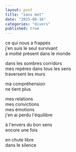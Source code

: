 ```yaml
---
layout: post
title: "sans mot"
date: "2025-08-16"
categories: "divers"
published: true
---
```


ce qui nous a frappés  
j'en suis le seul survivant  
à moitié présent dans le monde  

dans les sombres corridors  
mes repères dans tous les sens  
traversent les murs  

ma compréhension  
ne tient plus  

mes relations  
mes convictions  
mes émotions  
j'en ai perdu l'équilibre  

à l'envers du bon sens  
encore une fois  

en chute libre  
dans le silence  
